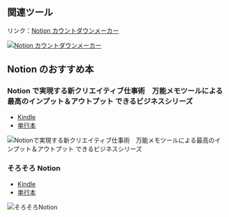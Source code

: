 ## 関連ツール

リンク：[Notion カウントダウンメーカー](https://count-down.cohu.dev/)

[![Notion カウントダウンメーカー](/index/2022-04-28-16-46-27.png)
](https://count-down.cohu.dev/)

## Notion のおすすめ本

### Notion で実現する新クリエイティブ仕事術　万能メモツールによる最高のインプット＆アウトプット できるビジネスシリーズ

- [Kindle](https://amzn.to/3Ljv89b)
- [単行本](https://amzn.to/3F2jP2P)

![Notionで実現する新クリエイティブ仕事術　万能メモツールによる最高のインプット＆アウトプット できるビジネスシリーズ](/index/2022-04-28-16-33-47.png)

### そろそろ Notion

- [Kindle](https://amzn.to/3vMoTnH)
- [単行本](https://amzn.to/3Lo2TGk)

![そろそろNotion](/index/2022-04-28-16-35-39.png)
